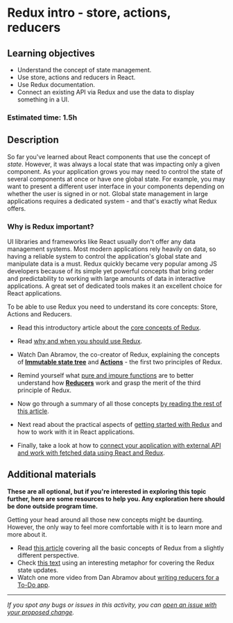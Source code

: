 # Redux intro - store, actions, reducers

## Learning objectives
- Understand the concept of state management.
- Use store, actions and reducers in React.
- Use Redux documentation.
- Connect an existing API via Redux and use the data to display something in a UI.

### Estimated time: 1.5h

## Description
So far you've learned about React components that use the concept of *state*. However, it was always a local state that was impacting only a given component. As your application grows you may need to control the state of several components at once or have one global state. For example, you may want to present a different user interface in your components depending on whether the user is signed in or not. Global state management in large applications requires a dedicated system - and that's exactly what Redux offers.

### Why is Redux important?
UI libraries and frameworks like React usually don't offer any data management systems. Most modern applications rely heavily on data, so having a reliable system to control the application's global state and manipulate data is a must. Redux quickly became very popular among JS developers because of its simple yet powerful concepts that bring order and predictability to working with large amounts of data in interactive applications. A great set of dedicated tools makes it an excellent choice for React applications.

To be able to use Redux you need to understand its core concepts: Store, Actions and Reducers.

- Read this introductory article about the [core concepts of Redux](https://redux.js.org/introduction/core-concepts).
- Read [why and when you should use Redux](https://redux.js.org/tutorials/essentials/part-1-overview-concepts#why-should-i-use-redux).
- Watch Dan Abramov, the co-creator of Redux, explaining the concepts of [**Immutable state tree**](https://egghead.io/lessons/react-redux-the-single-immutable-state-tree) and [**Actions**](https://egghead.io/lessons/react-redux-describing-state-changes-with-actions) - the first two principles of Redux.
- Remind yourself what [pure and impure functions](https://egghead.io/lessons/react-redux-pure-and-impure-functions) are to better understand how [**Reducers**](https://egghead.io/lessons/react-redux-the-reducer-function) work and grasp the merit of the third principle of Redux.
- Now go through a summary of all those concepts [by reading the rest of this article](https://redux.js.org/tutorials/essentials/part-1-overview-concepts#redux-terms-and-concepts).

- Next read about the practical aspects of [getting started with Redux](https://redux.js.org/introduction/getting-started) and how to work with it in React applications.

- Finally, take a look at how to [connect your application with external API and work with fetched data using React and Redux](https://medium.com/swlh/quick-guide-for-fetching-api-data-using-react-redux-and-hooks-with-explanation-10503726bc6b).


## Additional materials 
**These are all optional, but if you're interested in exploring this topic further, here are some resources to help you. Any exploration here should be done outside program time.**

Getting your head around all those new concepts might be daunting. However, the only way to feel more comfortable with it is to learn more and more about it.

- Read [this article](https://www.educative.io/blog/understanding-redux) covering all the basic concepts of Redux from a slightly different perspective.
- Check [this text](https://medium.com/leanjs/introduction-to-redux-redux-explained-with-very-simple-examples-b39d7967ceb8) using an interesting metaphor for covering the Redux state updates.
- Watch one more video from Dan Abramov about [writing reducers for a To-Do app](https://egghead.io/lessons/react-redux-writing-a-todo-list-reducer-adding-a-todo).

------

_If you spot any bugs or issues in this activity, you can [open an issue with your proposed change](https://github.com/microverseinc/curriculum-transversal-skills/blob/main/git-github/articles/open_issue.md)._
